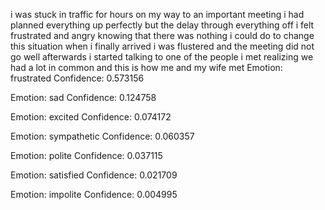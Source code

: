 i was stuck in traffic for hours on my way to an important meeting i had planned everything up perfectly but the delay through everything off i felt frustrated and angry knowing that there was nothing i could do to change this situation when i finally arrived i was flustered and the meeting did not go well afterwards i started talking to one of the people i met realizing we had a lot in common and this is how me and my wife met 
Emotion: frustrated
Confidence: 0.573156

Emotion: sad
Confidence: 0.124758

Emotion: excited
Confidence: 0.074172

Emotion: sympathetic
Confidence: 0.060357

Emotion: polite
Confidence: 0.037115

Emotion: satisfied
Confidence: 0.021709

Emotion: impolite
Confidence: 0.004995